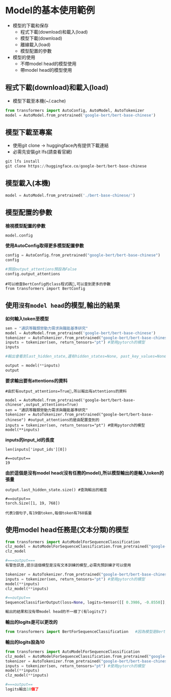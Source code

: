 # Model的基本使用範例
- 模型的下載和保存
	- 程式下載(download)和載入(load)
	- 模型下載(download)
	- 離線載入(load)
	- 模型配置的參數
- 模型的使用
	- 不帶model head的模型使用
	- 帶model head的模型使用

## 程式下載(download)和載入(load)

- 模型下載至本機(~/.cache)

```python
from transformers import AutoConfig, AutoModel, AutoTokenizer
model = AutoModel.from_pretrained('google-bert/bert-base-chinese')
```

## 模型下載至專案
- 使用git clone -> huggingface內有提供下載連結
- 必需先安裝git lfs(請查看官網)

```python
git lfs install
git clone https://huggingface.co/google-bert/bert-base-chinese
```

## 模型載入(本機)

```python
model = AutoModel.from_pretrained('./bert-base-chinese/')
```

## 模型配置的參數

**檢視模型配置的參數**

```python
model.config
```

**使用AutoConfig取得更多模型配置參數**

```python
config = AutoConfig.from_pretrained("google-bert/bert-base-chinese")
config
```

```python
#預設output_attentions預設為False
config.output_attentions
```


```
#可以檢查BertConfig的class程式碼,可以查到更多的參數
from transformers import BertConfig
```

## 使用`沒有model head`的模型,輸出的結果

**如何輸入token至模型**

```python
sen = "通訊等職類勞動力需求與職能基準研究"
model = AutoModel.from_pretrained('google-bert/bert-base-chinese')
tokenizer = AutoTokenizer.from_pretrained("google-bert/bert-base-chinese")
inputs = tokenizer(sen, return_tensors="pt") #使用pytorch的模型
inputs
```

```python
#輸出會看到last_hidden_state,還有hidden_states=None, past_key_values=None, attentions=None, cross_attentions=None

output = model(**inputs)
output
```

**要求輸出要有attentions的資料**

```
#由於有output_attentions=True,所以輸出有attentions的資料

model = AutoModel.from_pretrained('google-bert/bert-base-chinese',output_attentions=True)
sen = "通訊等職類勞動力需求與職能基準研究"
tokenizer = AutoTokenizer.from_pretrained("google-bert/bert-base-chinese") #output_attentions的是由配置查到的
inputs = tokenizer(sen, return_tensors="pt") #使用pytorch的模型
model(**inputs)
```

**inputs的input_id的長度**

```
len(inputs['input_ids'][0])

#==output==
19
```

**由於這個是沒有model head(沒有任務的model),所以模型輸出的是輸入token的張量**

```
output.last_hidden_state.size() #查詢輸出的維度

#==output==
torch.Size([1, 19, 768])

代表1個句子,有19個token,每個token有768張量
```

## 使用model head任務是(文本分類)的模型

```python
from transformers import AutoModelForSequenceClassification
clz_model = AutoModelForSequenceClassification.from_pretrained("google-bert/bert-base-chinese")
clz_model

#===output===
有警告訊息,提示這個模型是沒有文本訓練的模型,必需先預訓練才可以使用
```

```python
tokenizer = AutoTokenizer.from_pretrained("google-bert/bert-base-chinese") #output_attentions的是由配置查到的
inputs = tokenizer(sen, return_tensors="pt") #使用pytorch的模型
model(**inputs)
clz_model(**inputs)

#==output==
SequenceClassifierOutput(loss=None, logits=tensor([[ 0.3986, -0.8550]], grad_fn=<AddmmBackward0>), hidden_states=None, attentions=None)

輸出的結果和沒有帶model head的不一樣了(有logits了)
```

**輸出的logits是可以更改的**

```python
from transformers import BertForSequenceClassification   #因為模型是BertForSequencelClassification,可以進入這個class內,查設定值,有一個num_labels
```

**輸出的logits設為10**

```python
from transformers import AutoModelForSequenceClassification
clz_model = AutoModelForSequenceClassification.from_pretrained("google-bert/bert-base-chinese",num_labels=10)
tokenizer = AutoTokenizer.from_pretrained("google-bert/bert-base-chinese") #output_attentions的是由配置查到的
inputs = tokenizer(sen, return_tensors="pt") #使用pytorch的模型
model(**inputs)
clz_model(**inputs)

#===output==
logits輸出10個了
```


















